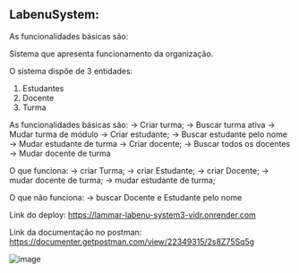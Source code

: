 ## LabenuSystem:

As funcionalidades básicas são:

Sistema que apresenta funcionamento da organização.

O sistema dispõe de 3 entidades:

1. Estudantes  
2. Docente
3. Turma
    
As funcionalidades básicas são:
→ Criar turma;
    → Buscar turma ativa
    → Mudar turma de módulo
→ Criar estudante;
    → Buscar estudante pelo nome
    → Mudar estudante de turma
→ Criar docente;
    → Buscar todos os docentes
    → Mudar docente de turma


O que funciona:
→ criar Turma;
→ criar Estudante;
→ criar Docente;
→ mudar docente de turma;
→ mudar estudante de turma;




O que não funciona:
→ buscar Docente e Estudante pelo nome

Link do deploy:
https://lammar-labenu-system3-vidr.onrender.com

Link da documentação no postman:
https://documenter.getpostman.com/view/22349315/2s8Z75Sq5g

![image](https://user-images.githubusercontent.com/73232846/211232859-5e38817d-15ae-4224-aae2-2a00de73e81f.png)

